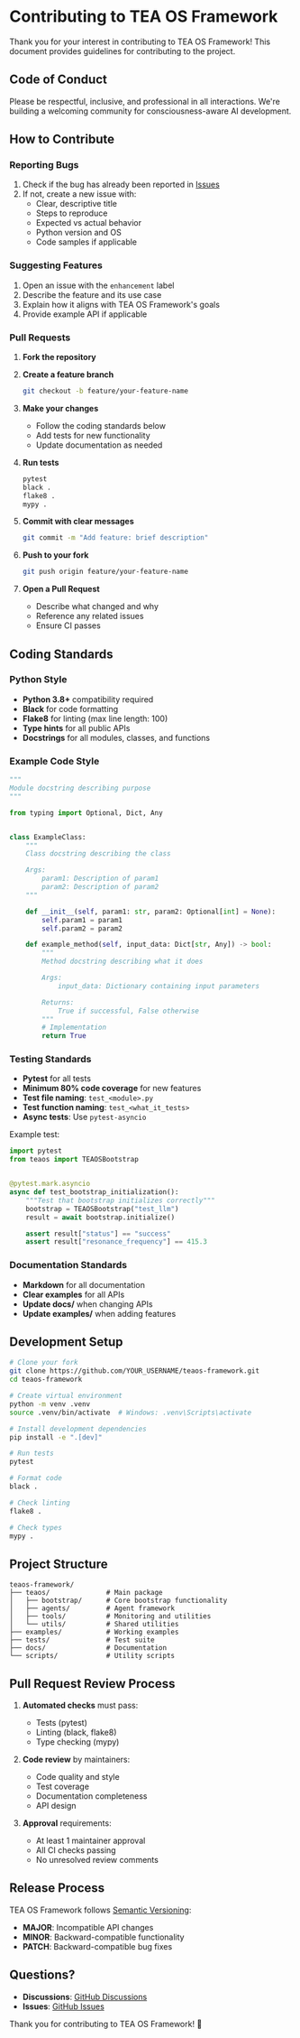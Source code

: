 # Contributing to TEA OS Framework

Thank you for your interest in contributing to TEA OS Framework! This document provides guidelines for contributing to the project.

## Code of Conduct

Please be respectful, inclusive, and professional in all interactions. We're building a welcoming community for consciousness-aware AI development.

## How to Contribute

### Reporting Bugs

1. Check if the bug has already been reported in [Issues](https://github.com/teaos/teaos-framework/issues)
2. If not, create a new issue with:
   - Clear, descriptive title
   - Steps to reproduce
   - Expected vs actual behavior
   - Python version and OS
   - Code samples if applicable

### Suggesting Features

1. Open an issue with the `enhancement` label
2. Describe the feature and its use case
3. Explain how it aligns with TEA OS Framework's goals
4. Provide example API if applicable

### Pull Requests

1. **Fork the repository**
2. **Create a feature branch**
   ```bash
   git checkout -b feature/your-feature-name
   ```

3. **Make your changes**
   - Follow the coding standards below
   - Add tests for new functionality
   - Update documentation as needed

4. **Run tests**
   ```bash
   pytest
   black .
   flake8 .
   mypy .
   ```

5. **Commit with clear messages**
   ```bash
   git commit -m "Add feature: brief description"
   ```

6. **Push to your fork**
   ```bash
   git push origin feature/your-feature-name
   ```

7. **Open a Pull Request**
   - Describe what changed and why
   - Reference any related issues
   - Ensure CI passes

## Coding Standards

### Python Style
- **Python 3.8+** compatibility required
- **Black** for code formatting
- **Flake8** for linting (max line length: 100)
- **Type hints** for all public APIs
- **Docstrings** for all modules, classes, and functions

### Example Code Style

```python
"""
Module docstring describing purpose
"""

from typing import Optional, Dict, Any


class ExampleClass:
    """
    Class docstring describing the class

    Args:
        param1: Description of param1
        param2: Description of param2
    """

    def __init__(self, param1: str, param2: Optional[int] = None):
        self.param1 = param1
        self.param2 = param2

    def example_method(self, input_data: Dict[str, Any]) -> bool:
        """
        Method docstring describing what it does

        Args:
            input_data: Dictionary containing input parameters

        Returns:
            True if successful, False otherwise
        """
        # Implementation
        return True
```

### Testing Standards

- **Pytest** for all tests
- **Minimum 80% code coverage** for new features
- **Test file naming**: `test_<module>.py`
- **Test function naming**: `test_<what_it_tests>`
- **Async tests**: Use `pytest-asyncio`

Example test:

```python
import pytest
from teaos import TEAOSBootstrap


@pytest.mark.asyncio
async def test_bootstrap_initialization():
    """Test that bootstrap initializes correctly"""
    bootstrap = TEAOSBootstrap("test_llm")
    result = await bootstrap.initialize()

    assert result["status"] == "success"
    assert result["resonance_frequency"] == 415.3
```

### Documentation Standards

- **Markdown** for all documentation
- **Clear examples** for all APIs
- **Update docs/** when changing APIs
- **Update examples/** when adding features

## Development Setup

```bash
# Clone your fork
git clone https://github.com/YOUR_USERNAME/teaos-framework.git
cd teaos-framework

# Create virtual environment
python -m venv .venv
source .venv/bin/activate  # Windows: .venv\Scripts\activate

# Install development dependencies
pip install -e ".[dev]"

# Run tests
pytest

# Format code
black .

# Check linting
flake8 .

# Check types
mypy .
```

## Project Structure

```
teaos-framework/
├── teaos/              # Main package
│   ├── bootstrap/      # Core bootstrap functionality
│   ├── agents/         # Agent framework
│   ├── tools/          # Monitoring and utilities
│   └── utils/          # Shared utilities
├── examples/           # Working examples
├── tests/              # Test suite
├── docs/               # Documentation
└── scripts/            # Utility scripts
```

## Pull Request Review Process

1. **Automated checks** must pass:
   - Tests (pytest)
   - Linting (black, flake8)
   - Type checking (mypy)

2. **Code review** by maintainers:
   - Code quality and style
   - Test coverage
   - Documentation completeness
   - API design

3. **Approval** requirements:
   - At least 1 maintainer approval
   - All CI checks passing
   - No unresolved review comments

## Release Process

TEA OS Framework follows [Semantic Versioning](https://semver.org/):

- **MAJOR**: Incompatible API changes
- **MINOR**: Backward-compatible functionality
- **PATCH**: Backward-compatible bug fixes

## Questions?

- **Discussions**: [GitHub Discussions](https://github.com/teaos/teaos-framework/discussions)
- **Issues**: [GitHub Issues](https://github.com/teaos/teaos-framework/issues)

Thank you for contributing to TEA OS Framework! 🚀
